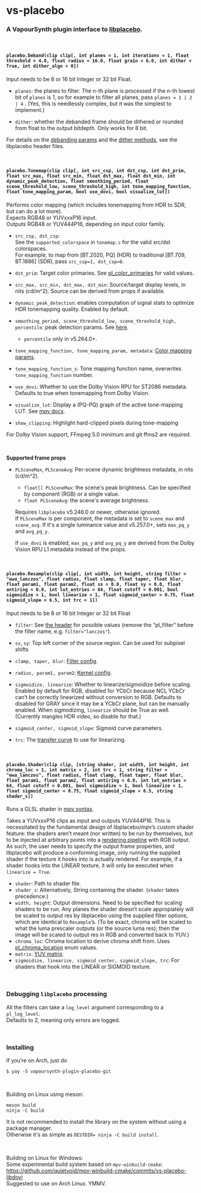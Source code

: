 # vs-placebo
### A VapourSynth plugin interface to [libplacebo](https://code.videolan.org/videolan/libplacebo).

&nbsp;

#### `placebo.Deband(clip clip[, int planes = 1, int iterations = 1, float threshold = 4.0, float radius = 16.0, float grain = 6.0, int dither = True, int dither_algo = 0])`

Input needs to be 8 or 16 bit Integer or 32 bit Float.

- `planes`: the planes to filter. The n-th plane is processed if the n-th lowest bit of `planes` is 1, so for example to filter all planes, pass `planes = 1 | 2 | 4` .
(Yes, this is needlessly complex, but it was the simplest to implement.)

- `dither`: whether the debanded frame should be dithered or rounded from float to the output bitdepth. Only works for 8 bit.

For details on the [debanding params](https://github.com/haasn/libplacebo/blob/master/src/include/libplacebo/shaders/sampling.h#L39)
and the [dither methods](https://github.com/haasn/libplacebo/blob/master/src/include/libplacebo/shaders/colorspace.h#L275),
see the libplacebo header files.

&nbsp;

#### `placebo.Tonemap(clip clip[, int src_csp, int dst_csp, int dst_prim, float src_max, float src_min, float dst_max, float dst_min, int dynamic_peak_detection, float smoothing_period, float scene_threshold_low, scene_threshold_high, int tone_mapping_function, float tone_mapping_param, bool use_dovi, bool visualize_lut])`

Performs color mapping (which includes tonemapping from HDR to SDR, but can do a lot more).  
Expects RGB48 or YUVxxxP16 input.  
Outputs RGB48 or YUV444P16, depending on input color family.

- `src_csp, dst_csp`:  
See the `supported_colorspace` in `tonemap.c` for the valid src/dst colorspaces.  
For example, to map from [BT.2020, PQ] (HDR) to traditional [BT.709, BT.1886] (SDR), pass `src_csp=1, dst_csp=0`.
- `dst_prim`: Target color primaries. See [pl_color_primaries](https://github.com/haasn/libplacebo/blob/master/src/include/libplacebo/colorspace.h#L193) for valid values.
- `src_max, src_min, dst_max, dst_min`: Source/target display levels, in nits (cd/m^2). Source can be derived from props if available.

- `dynamic_peak_detection`: enables computation of signal stats to optimize HDR tonemapping quality. Enabled by default.
- `smoothing_period, scene_threshold_low, scene_threshold_high, percentile`: peak detection params. See [here](https://github.com/haasn/libplacebo/blob/master/src/include/libplacebo/shaders/colorspace.h#L103).
    - `percentile` only in v5.264.0+.
- `tone_mapping_function, tone_mapping_param, metadata`:
 [Color mapping params](https://github.com/haasn/libplacebo/blob/master/src/include/libplacebo/shaders/colorspace.h#L261).
- `tone_mapping_function_s`: Tone mapping function name, overwrites `tone_mapping_function` number.
- `use_dovi`: Whether to use the Dolby Vision RPU for ST2086 metadata. Defaults to true when tonemapping from Dolby Vision.
- `visualize_lut`: Display a (PQ-PQ) graph of the active tone-mapping LUT. See [mpv docs](https://mpv.io/manual/master/#options-tone-mapping-visualize).
- `show_clipping`: Highlight hard-clipped pixels during tone-mapping

For Dolby Vision support, FFmpeg 5.0 minimum and git ffms2 are required.

&nbsp;

**Supported frame props**
- `PLSceneMax`, `PLSceneAvg`: Per-scene dynamic brightness metadata, in nits (cd/m^2).
    - `float[] PLSceneMax`: the scene's peak brightness. Can be specified by component (RGB) or a single value.
    - `float PLSceneAvg`: the scene's average brightness.

    Requires `libplacebo` v5.246.0 or newer, otherwise ignored.  
    If `PLSceneMax` is per component, the metadata is set to `scene_max` and `scene_avg`.
    If it's a single luminance value and v5.257.0+, sets `max_pq_y` and `avg_pq_y`.

    If `use_dovi` is enabled, `max_pq_y` and `avg_pq_y` are derived from the Dolby Vision RPU L1 metadata instead of the props.

&nbsp;

#### `placebo.Resample(clip clip[, int width, int height, string filter = "ewa_lanczos", float radius, float clamp, float taper, float blur, float param1, float param2, float sx = 0.0, float sy = 0.0, float antiring = 0.0, int lut_entries = 64, float cutoff = 0.001, bool sigmoidize = 1, bool linearize = 1, float sigmoid_center = 0.75, float sigmoid_slope = 6.5, int trc = 1])`

Input needs to be 8 or 16 bit Integer or 32 bit Float   

- `filter`: See [the header](https://github.com/haasn/libplacebo/blob/210131146739e4e84d689f32c17a97b27a6550bd/src/include/libplacebo/filters.h#L187) for possible values (remove the “pl_filter” before the filter name, e.g. `filter="lanczos"`).  
- `sx`, `sy`: Top left corner of the source region. Can be used for subpixel shifts
- `clamp, taper, blur`: [Filter config](https://github.com/haasn/libplacebo/blob/885e89bccfb932d9e8c8659039ab6975e885e996/src/include/libplacebo/filters.h#L148).

- `radius, param1, param2`: [Kernel config](https://github.com/haasn/libplacebo/blob/885e89bccfb932d9e8c8659039ab6975e885e996/src/include/libplacebo/filters.h#L30-L131).
- `sigmoidize, linearize`: Whether to linearize/sigmoidize before scaling.
Enabled by default for RGB, disabled for YCbCr because NCL YCbCr can’t be correctly linearized without conversion to RGB.
Defaults to disabled for GRAY since it may be a YCbCr plane, but can be manually enabled. 
When sigmodizing, `linearize` should be True as well. (Currently mangles HDR video, so disable for that.) 
- `sigmoid_center, sigmoid_slope`: Sigmoid curve parameters.
- `trc`: The [transfer curve](https://github.com/haasn/libplacebo/blob/master/src/include/libplacebo/colorspace.h#L183) to use for linearizing.

&nbsp;

#### `placebo.Shader(clip clip, [string shader, int width, int height, int chroma_loc = 1, int matrix = 2, int trc = 1, string filter = "ewa_lanczos", float radius, float clamp, float taper, float blur, float param1, float param2, float antiring = 0.0, int lut_entries = 64, float cutoff = 0.001, bool sigmoidize = 1, bool linearize = 1, float sigmoid_center = 0.75, float sigmoid_slope = 6.5, string shader_s])`

Runs a GLSL shader in [mpv syntax](https://mpv.io/manual/master/#options-glsl-shader).

Takes a YUVxxxP16 clips as input and outputs YUV444P16.
This is necessitated by the fundamental design of libplacebo/mpv’s custom shader feature:
the shaders aren’t meant (nor written) to be run by themselves,
but to be injected at arbitrary points into a [rendering pipeline](https://github.com/mpv-player/mpv/wiki/Video-output---shader-stage-diagram) with RGB output.
As such, the user needs to specify the output frame properties,
and libplacebo will produce a conforming image,
only running the supplied shader if the texture it hooks into is actually rendered.
For example, if a shader hooks into the LINEAR texture,
it will only be executed when `linearize = True`. 

- `shader`: Path to shader file.
- `shader_s`: Alternatively, String containing the shader. (`shader` takes precedence.)
- `width, height`: Output dimensions. Need to be specified for scaling shaders to be run. 
Any planes the shader doesn’t scale appropiately will be scaled to output res by libplacebo
using the supplied filter options, which are identical to `Resample`’s.
(To be exact, chroma will be scaled to what the luma prescaler outputs
(or the source luma res); then the image will be scaled to output res in RGB and converted back to YUV.)
- `chroma_loc`: Chroma location to derive chroma shift from. Uses [pl_chroma_location](https://github.com/haasn/libplacebo/blob/524e3965c6f8f976b3f8d7d82afe3083d61a7c4d/src/include/libplacebo/colorspace.h#L332) enum values.
- `matrix`: [YUV matrix](https://github.com/haasn/libplacebo/blob/524e3965c6f8f976b3f8d7d82afe3083d61a7c4d/src/include/libplacebo/colorspace.h#L26).
- `sigmoidize, linearize, sigmoid_center, sigmoid_slope, trc`: For shaders that hook into the LINEAR or SIGMOID texture.

&nbsp;

### Debugging `libplacebo` processing

All the filters can take a `log_level` argument corresponding to a `pl_log_level`.  
Defaults to 2, meaning only errors are logged.

&nbsp;

### Installing

If you’re on Arch, just do
```
$ yay -S vapoursynth-plugin-placebo-git
```

&nbsp;

Building on Linux using meson:
```
meson build
ninja -C build
```
It is not recommended to install the library on the system without using a package manager.  
Otherwise it's as simple as `DESTDIR= ninja -C build install`.

&nbsp;

Building on Linux for Windows:  
Some experimental build system based on `mpv-winbuild-cmake`: https://github.com/quietvoid/mpv-winbuild-cmake/commits/vs-placebo-libdovi  
Suggested to use on Arch Linux. YMMV.
